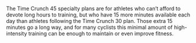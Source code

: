 The Time Crunch 45 specialty plans are for athletes who can’t afford to devote long hours to training, but who have 15 more minutes available each day than athletes following the Time Crunch 30 plan. Those extra 15 minutes go a long way, and for many cyclists this minimal amount of high-intensity training can be enough to maintain or even improve fitness.